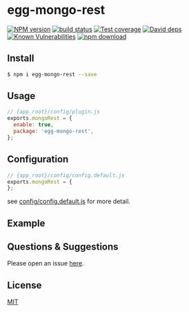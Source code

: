 # egg-mongo-rest

[![NPM version][npm-image]][npm-url]
[![build status][travis-image]][travis-url]
[![Test coverage][codecov-image]][codecov-url]
[![David deps][david-image]][david-url]
[![Known Vulnerabilities][snyk-image]][snyk-url]
[![npm download][download-image]][download-url]

[npm-image]: https://img.shields.io/npm/v/egg-mongo-rest.svg?style=flat-square
[npm-url]: https://npmjs.org/package/egg-mongo-rest
[travis-image]: https://img.shields.io/travis/eggjs/egg-mongo-rest.svg?style=flat-square
[travis-url]: https://travis-ci.org/eggjs/egg-mongo-rest
[codecov-image]: https://img.shields.io/codecov/c/github/eggjs/egg-mongo-rest.svg?style=flat-square
[codecov-url]: https://codecov.io/github/eggjs/egg-mongo-rest?branch=master
[david-image]: https://img.shields.io/david/eggjs/egg-mongo-rest.svg?style=flat-square
[david-url]: https://david-dm.org/eggjs/egg-mongo-rest
[snyk-image]: https://snyk.io/test/npm/egg-mongo-rest/badge.svg?style=flat-square
[snyk-url]: https://snyk.io/test/npm/egg-mongo-rest
[download-image]: https://img.shields.io/npm/dm/egg-mongo-rest.svg?style=flat-square
[download-url]: https://npmjs.org/package/egg-mongo-rest

<!--
Description here.
-->

## Install

```bash
$ npm i egg-mongo-rest --save
```

## Usage

```js
// {app_root}/config/plugin.js
exports.mongoRest = {
  enable: true,
  package: 'egg-mongo-rest',
};
```

## Configuration

```js
// {app_root}/config/config.default.js
exports.mongoRest = {
};
```

see [config/config.default.js](config/config.default.js) for more detail.

## Example

<!-- example here -->

## Questions & Suggestions

Please open an issue [here](https://github.com/eggjs/egg/issues).

## License

[MIT](LICENSE)
